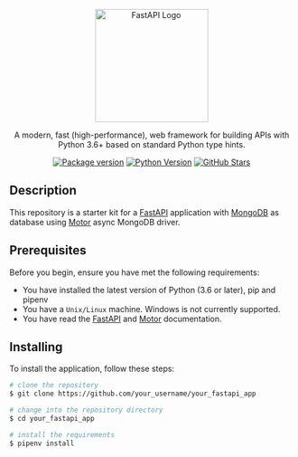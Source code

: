 <p align="center">
  <a href="https://fastapi.tiangolo.com/" target="blank"><img src="https://fastapi.tiangolo.com/img/logo-margin/logo-teal.png" width="200" alt="FastAPI Logo" /></a>
</p>

<p align="center">A modern, fast (high-performance), web framework for building APIs with Python 3.6+ based on standard Python type hints.</p>
<p align="center">
<a href="https://pypi.org/project/fastapi/" target="_blank"><img src="https://img.shields.io/pypi/v/fastapi.svg" alt="Package version" /></a>
<a href="https://pypi.org/project/fastapi/" target="_blank"><img src="https://img.shields.io/pypi/pyversions/fastapi.svg" alt="Python Version" /></a>
<a href="https://github.com/tiangolo/fastapi" target="_blank"><img src="https://img.shields.io/github/stars/tiangolo/fastapi.svg?style=social&label=Star&maxAge=2592000" alt="GitHub Stars"/></a>
</p>

## Description

This repository is a starter kit for a [FastAPI](https://fastapi.tiangolo.com/) application with [MongoDB](https://www.mongodb.com/) as database using [Motor](https://motor.readthedocs.io/en/stable/) async MongoDB driver.

## Prerequisites

Before you begin, ensure you have met the following requirements:

* You have installed the latest version of Python (3.6 or later), pip and pipenv
* You have a `Unix/Linux` machine. Windows is not currently supported.
* You have read the [FastAPI](https://fastapi.tiangolo.com/) and [Motor](https://motor.readthedocs.io/en/stable/) documentation.

## Installing

To install the application, follow these steps:

```bash
# clone the repository
$ git clone https://github.com/your_username/your_fastapi_app

# change into the repository directory
$ cd your_fastapi_app

# install the requirements
$ pipenv install
